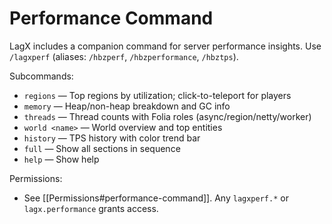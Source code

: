 # Performance Command

LagX includes a companion command for server performance insights. Use `/lagxperf` (aliases: `/hbzperf`, `/hbzperformance`, `/hbztps`).

Subcommands:

- `regions` — Top regions by utilization; click-to-teleport for players
- `memory` — Heap/non-heap breakdown and GC info
- `threads` — Thread counts with Folia roles (async/region/netty/worker)
- `world <name>` — World overview and top entities
- `history` — TPS history with color trend bar
- `full` — Show all sections in sequence
- `help` — Show help

Permissions:

- See [[Permissions#performance-command]]. Any `lagxperf.*` or `lagx.performance` grants access.
